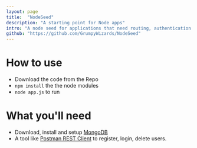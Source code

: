 ```yaml
---
layout: page
title:  "NodeSeed"
description: "A starting point for Node apps"
intro: "A node seed for applications that need routing, authentication and database connectivity."
github: "https://github.com/GrumpyWizards/NodeSeed"
---
```


# How to use
- Download the code from the Repo
- `npm install` the the node modules
- `node app.js` to run

# What you'll need
- Download, install and setup [MongoDB](http://www.mongodb.org/)
- A tool like [Postman REST Client](https://chrome.google.com/webstore/detail/postman-rest-client/fdmmgilgnpjigdojojpjoooidkmcomcm) to register, login, delete users.
